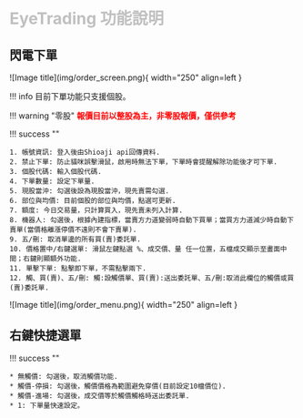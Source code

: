 # <font color="silver">EyeTrading 功能說明</font>

## 閃電下單

<div markdown>
![Image title](img/order_screen.png){ width="250" align=left }

!!! info
    目前下單功能只支援個股。

!!! warning "零股"
    <span style="font-weight:bold;color:red;"> 報價目前以整股為主，非零股報價，僅供參考</span>

!!! success ""

    1. 帳號資訊: 登入後由Shioaji api回傳資料.
    2. 禁止下單: 防止貓咪誤擊滑鼠，啟用時無法下單，下單時會提醒解除功能後才可下單.
    3. 個股代碼: 輸入個股代碼.
    4. 下單數量: 設定下單量.
    5. 現股當沖: 勾選後設為現股當沖，現先賣需勾選.
    6. 部位與均價: 目前個股的部位與均價，點選可更新.
    7. 額度: 今日交易量，只計算買入，現先賣未列入計算.
    8. 機器人: 勾選後，根據內建指標，當賣方力道變弱時自動下買單；當買方力道減少時自動下賣單(當價格離漲停價不遠則不會下賣單).
    9. 五/刪: 取消單邊的所有買(賣)委託單.
    10. 價格置中/右鍵選單: 滑鼠左鍵點選 %、成交價、量 任一位置，五檔成交顯示至畫面中間；右鍵則顯額外功能.
    11. 單擊下單: 點擊即下單，不需點擊兩下.
    12. 觸、買(賣)、五/刪: 觸:設觸價單、買(賣):送出委託單、五/刪:取消此欄位的觸價或買(賣)委託單.
</div>

<div markdown>
![Image title](img/order_menu.png){ width="250" align=left }

## 右鍵快捷選單

!!! success ""

    * 無觸價: 勾選後，取消觸價功能.
    * 觸價-停損: 勾選後，觸價價格為範圍避免穿價(目前設定10檔價位).
    * 觸價-進場: 勾選後，成交價等於觸價觸格時送出委託單.
    * 1: 下單量快速設定。
</div>

